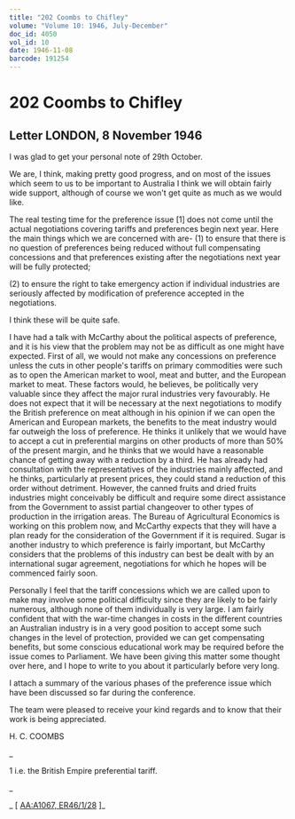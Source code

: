 ```yaml
---
title: "202 Coombs to Chifley"
volume: "Volume 10: 1946, July-December"
doc_id: 4050
vol_id: 10
date: 1946-11-08
barcode: 191254
---
```


# 202 Coombs to Chifley

## Letter LONDON, 8 November 1946

I was glad to get your personal note of 29th October.

We are, I think, making pretty good progress, and on most of the issues which seem to us to be important to Australia I think we will obtain fairly wide support, although of course we won't get quite as much as we would like.

The real testing time for the preference issue [1] does not come until the actual negotiations covering tariffs and preferences begin next year. Here the main things which we are concerned with are- (1) to ensure that there is no question of preferences being reduced without full compensating concessions and that preferences existing after the negotiations next year will be fully protected;

(2) to ensure the right to take emergency action if individual industries are seriously affected by modification of preference accepted in the negotiations.

I think these will be quite safe.

I have had a talk with McCarthy about the political aspects of preference, and it is his view that the problem may not be as difficult as one might have expected. First of all, we would not make any concessions on preference unless the cuts in other people's tariffs on primary commodities were such as to open the American market to wool, meat and butter, and the European market to meat. These factors would, he believes, be politically very valuable since they affect the major rural industries very favourably. He does not expect that it will be necessary at the next negotiations to modify the British preference on meat although in his opinion if we can open the American and European markets, the benefits to the meat industry would far outweigh the loss of preference. He thinks it unlikely that we would have to accept a cut in preferential margins on other products of more than 50% of the present margin, and he thinks that we would have a reasonable chance of getting away with a reduction by a third. He has already had consultation with the representatives of the industries mainly affected, and he thinks, particularly at present prices, they could stand a reduction of this order without detriment. However, the canned fruits and dried fruits industries might conceivably be difficult and require some direct assistance from the Government to assist partial changeover to other types of production in the irrigation areas. The Bureau of Agricultural Economics is working on this problem now, and McCarthy expects that they will have a plan ready for the consideration of the Government if it is required. Sugar is another industry to which preference is fairly important, but McCarthy considers that the problems of this industry can best be dealt with by an international sugar agreement, negotiations for which he hopes will be commenced fairly soon.

Personally I feel that the tariff concessions which we are called upon to make may involve some political difficulty since they are likely to be fairly numerous, although none of them individually is very large. I am fairly confident that with the war-time changes in costs in the different countries an Australian industry is in a very good position to accept some such changes in the level of protection, provided we can get compensating benefits, but some conscious educational work may be required before the issue comes to Parliament. We have been giving this matter some thought over here, and I hope to write to you about it particularly before very long.

I attach a summary of the various phases of the preference issue which have been discussed so far during the conference.

The team were pleased to receive your kind regards and to know that their work is being appreciated.

H. C. COOMBS

_

1 i.e. the British Empire preferential tariff.

_

_ [ [AA:A1067, ER46/1/28](http://www.naa.gov.au/cgi-bin/Search?O=I&Number=191254) ]_

